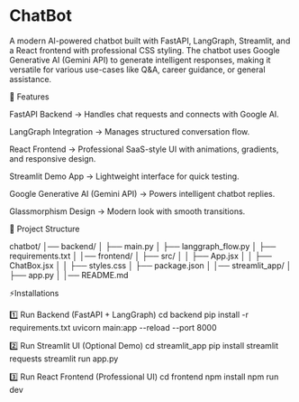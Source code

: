 # ChatBot

A modern AI-powered chatbot built with FastAPI, LangGraph, Streamlit, and a React frontend with professional CSS styling.
The chatbot uses Google Generative AI (Gemini API) to generate intelligent responses, making it versatile for various use-cases like Q&A, career guidance, or general assistance.

🚀 Features

FastAPI Backend → Handles chat requests and connects with Google AI.

LangGraph Integration → Manages structured conversation flow.

React Frontend → Professional SaaS-style UI with animations, gradients, and responsive design.

Streamlit Demo App → Lightweight interface for quick testing.

Google Generative AI (Gemini API) → Powers intelligent chatbot replies.

Glassmorphism Design → Modern look with smooth transitions.

📂 Project Structure

chatbot/
│── backend/
│   ├── main.py
│   ├── langgraph_flow.py
│   ├── requirements.txt
│
│── frontend/
│   ├── src/
│   │   ├── App.jsx
│   │   ├── ChatBox.jsx
│   │   ├── styles.css
│   ├── package.json
│
│── streamlit_app/
│   ├── app.py
│
│── README.md

⚡Installations

1️⃣ Run Backend (FastAPI + LangGraph)
cd backend
pip install -r requirements.txt
uvicorn main:app --reload --port 8000

2️⃣ Run Streamlit UI (Optional Demo)
cd streamlit_app
pip install streamlit requests
streamlit run app.py

3️⃣ Run React Frontend (Professional UI)
cd frontend
npm install
npm run dev
